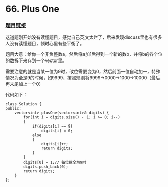 # 66. Plus One
### [题目链接](https://leetcode.com/problems/plus-one/description/)

这道题刚开始没有读懂题目，感觉自己英文太烂了，后来发现discuss里也有很多人没有读懂题目，顿时心里有些平衡了。

题目大意：给你一个非负整数a，然后将a加1后得到一个新的数b，并将b的各个位的数拆下来存到一个vector里。

需要注意的就是当某一位为9时，改位需要变为0，然后前面一位自动加一，特殊情况为全是9的时候，如9999，按照规则将9999->0000->1000->10000（最后再末尾加上一个0）

代码如下：

	class Solution {
	public:
	    vector<int> plusOne(vector<int>& digits) {
	        for(int i = digits.size() - 1; i >= 0; i--)
	        {
	            if(digits[i] == 9)
	                digits[i] = 0;
	            else
	            {
	                digits[i]++;
	                return digits;
	            }
	        }
	        digits[0] = 1;// 每位数全为9时
	        digits.push_back(0);
	        return digits;
	    }
	};